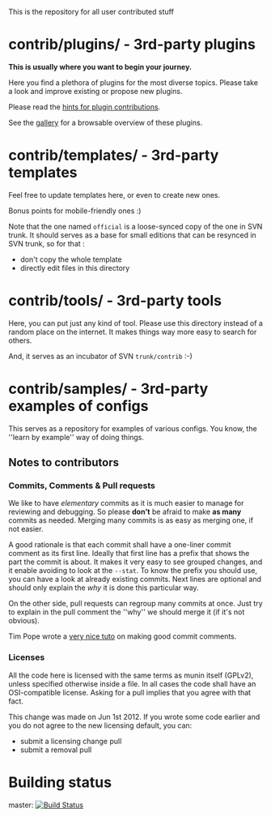 This is the repository for all user contributed stuff

# contrib/plugins/ - 3rd-party plugins

**This is usually where you want to begin your journey.**

Here you find a plethora of plugins for the most diverse topics. Please take a look and
improve existing or propose new plugins.

Please read the [hints for plugin contributions](./plugins#contributed-munin-plugins).

See the [gallery](http://gallery.munin-monitoring.org/) for a browsable overview of these plugins.


# contrib/templates/ -  3rd-party templates

Feel free to update templates here, or even to create new ones.

Bonus points for mobile-friendly ones :)

Note that the one named `official` is a loose-synced copy of the one in SVN trunk. 
It should serves as a base for small editions that can be resynced in SVN trunk, so for that : 

* don't copy the whole template
* directly edit files in this directory


# contrib/tools/ - 3rd-party tools

Here, you can put just any kind of tool. Please use this directory instead of a random place on the internet.
It makes things way more easy to search for others.

And, it serves as an incubator of SVN `trunk/contrib` :-)

# contrib/samples/ - 3rd-party examples of configs

This serves as a repository for examples of various configs. You know, the ''learn by example'' way of doing things.


## Notes to contributors

### Commits, Comments & Pull requests

We like to have _elementary_ commits as it is much easier to manage for reviewing and debugging.
So please **don't** be afraid to make **as many** commits as needed. Merging many commits is as easy
as merging one, if not easier.

A good rationale is that each commit shall have a one-liner commit comment as its first line.
Ideally that first line has a prefix that shows the part the commit is about. It makes it very
easy to see grouped changes, and it enable avoiding to look at the `--stat`. To know the prefix you should
use, you can have a look at already existing commits. Next lines are optional and should only
explain the _why_ it is done this particular way.

On the other side, pull requests can regroup many commits at once.
Just try to explain in the pull comment the ''why'' we should merge it (if it's not obvious).

Tim Pope wrote a [very nice tuto](http://tbaggery.com/2008/04/19/a-note-about-git-commit-messages.html) on making good commit comments.


### Licenses

All the code here is licensed with the same terms as munin itself (GPLv2), unless specified otherwise inside a file.
In all cases the code shall have an OSI-compatible license. Asking for a pull implies that you agree with that fact.

This change was made on Jun 1st 2012. If you wrote some code earlier and you do not agree to the new licensing default, you can:
- submit a licensing change pull
- submit a removal pull


# Building status

master: [![Build Status](https://travis-ci.org/munin-monitoring/contrib.svg?branch=master)](https://travis-ci.org/munin-monitoring/contrib)
